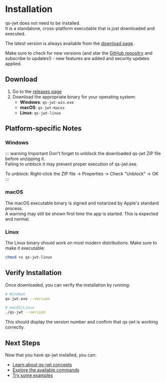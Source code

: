 # Installation

qs-jwt does not need to be installed.  
It is a standalone, cross-platform executable that is just downloaded and executed.

The latest version is always available from the [download page](https://github.com/ptarmiganlabs/qs-jwt/releases).

Make sure to check for new versions (and star the [GitHub repositry](https://github.com/ptarmiganlabs/qs-jwt) and subscribe to updates!) - new features are added and security updates applied.

## Download

1. Go to the [releases page](https://github.com/ptarmiganlabs/qs-jwt/releases)
2. Download the appropriate binary for your operating system:
   - **Windows**: `qs-jwt-win.exe`
   - **macOS**: `qs-jwt-macos`
   - **Linux**: `qs-jwt-linux`

## Platform-specific Notes

### Windows

::: warning Important
Don't forget to unblock the downloaded qs-jwt ZIP file before unzipping it.  
Failing to unblock it may prevent proper execution of qs-jwt.exe.

To unblock: Right-click the ZIP file → Properties → Check "Unblock" → OK
:::

### macOS

The macOS executable binary is signed and notarized by Apple's standard process.  
A warning may still be shown first time the app is started. This is expected and normal.

### Linux

The Linux binary should work on most modern distributions. Make sure to make it executable:

```bash
chmod +x qs-jwt-linux
```

## Verify Installation

Once downloaded, you can verify the installation by running:

```bash
# Windows
qs-jwt.exe --version

# macOS/Linux
./qs-jwt --version
```

This should display the version number and confirm that qs-jwt is working correctly.

## Next Steps

Now that you have qs-jwt installed, you can:

- [Learn about qs-jwt concepts](/guide/concepts)
- [Explore the available commands](/guide/commands)
- [Try some examples](/guide/examples)